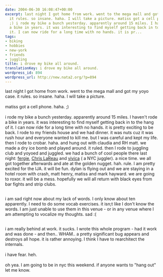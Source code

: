 ```yaml
---
date: 2004-06-30 16:08:47+00:00
excerpt: last night I got home from work. went to the mega mall and got my yoyo case.
  it rules. so insane. haha. I will take a picture. matiss got a cell phone. haha.
  ;) i rode my bike a bunch yesterday. apparently around 15 miles. I haven't rode
  a bike in years. it was interesting to find myself getting back in to the hang of
  it. I can now ride for a long time with no hands. it is pr...
tags:
- biking
- hobbies
- new-york
- friends
- juggling
title: i drove my bike all around.
translationKey: i drove my bike all around.
wordpress_id: 894
wordpress_url: http://new.nata2.org/?p=894
---
```


last night I got home from work. went to the mega mall and got my yoyo case. it rules. so insane. haha. I will take a picture. <br/><br/>matiss got a cell phone. haha. ;) <br/><br/>i rode my bike a bunch yesterday. apparently around 15 miles. I haven't rode a bike in years. it was interesting to find myself getting back in to the hang of it. I can now ride for a long time with no hands. it is pretty exciting to be back. I rode to my friends house and we had dinner. it was nuts cuz it was rush hour and everyone wanted to kill me. but I was careful and kept my life. then I rode to crobar. haha. and hung out with claudia and RH matt. we made a dry ice bomb and played around. it ruled. then I rode to juggling club and yoyoed and juggled. we had a bunch of cool people there last night: <a href="http://www.fergieprops.com/">fergie</a>, <a href="http://incoasterpaedia.com/">Chris LaReau</a> and <a href="http://www.aetv.com/tv/shows/house_of_dreams/profiles/viveca.jsp">vivica</a> ( a NYC juggler). a nice time. we all got together afterwards and ate at the golden nugget. hah. rule. I am pretty excited for the IJA. it will be fun. dylan is flying out and we are staying in a hotel room with crash, matt henry, matiss and mark hayward. we are going to roxor. it will be a mess. hopefully we will all return with black eyes from bar fights and strip clubs. <br/><br/>

i am sad right now about my lack of words. I only know about ten apparently. I need to do some vocab exercises. it isn;t like I don't know the words. I am just unable to use them in this venue - or in any venue where I am attempting to vocalize my thoughts. sad :( <br/><br/>

i am really behind at work. it sucks. I wrote this whole program - had it work and was done - and then.. WHAM.. a pretty significant bug appears and destroys all hope. it is rather annoying. I think I have to rearchitect the internals. <br/><br/>i have fear. heh. <br/><br/>oh yea. I am going to be in nyc this weekend. if anyone wants to "hang out" let me know.